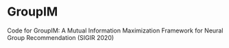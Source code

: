 # GroupIM
Code for GroupIM: A Mutual Information Maximization Framework for Neural Group Recommendation (SIGIR 2020)

